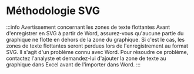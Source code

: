 # Méthodologie SVG






:::info Avertissement concernant les zones de texte flottantes
Avant d'enregistrer en SVG à partir de Word, assurez-vous qu'aucune partie du graphique ne flotte en dehors de la zone du graphique. Si c'est le cas, les zones de texte flottantes seront perdues lors de l'enregistrement au format SVG. Il s'agit d'un problème connu avec Word. Pour résoudre ce problème, contactez l'analyste et demandez-lui d'ajouter la zone de texte au graphique dans Excel avant de l'importer dans Word.
:::